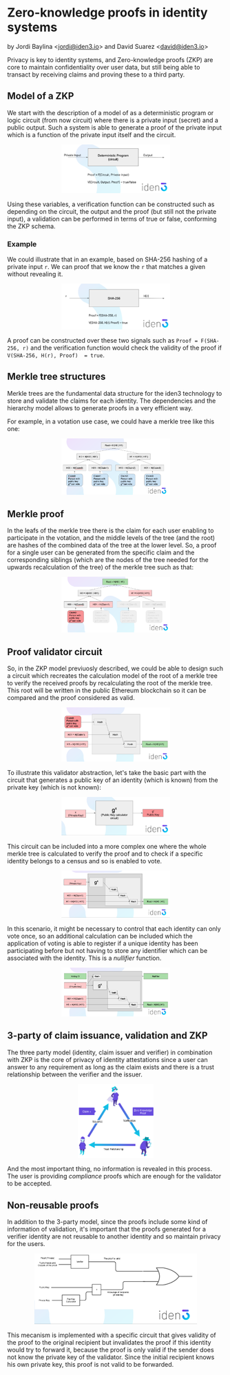 # Zero-knowledge proofs in identity systems
by Jordi Baylina &lt;<jordi@iden3.io>&gt; and David Suarez &lt;<david@iden3.io>&gt;

Privacy is key to identity systems, and Zero-knowledge proofs (ZKP) are core to maintain confidentiality over user data, but still being able to transact by receiving claims and proving these to a third party. 

## Model of a ZKP

We start with the description of a model of as a deterministic program or logic circuit (from now circuit) where there is a private input (secret) and a public output. Such a system is able to generate a proof of the private input which is a function of the private input itself and the circuit.

<div style="text-align:center;"><img src="./media/ZKP1.png" width=50% height=50%></div>

Using these variables, a verification function can be constructed such as depending on the circuit, the output and the proof (but still not the private input), a validation can be performed in terms of true or false, conforming the ZKP schema.

### Example 

We could illustrate that in an example, based on SHA-256 hashing of a private input `r`. We can proof that we know the `r` that matches a given without revealing it.

<div style="text-align:center;"><img src="./media/ZKP2.png" width=50% height=50%></div>

A proof can be constructed over these two signals such as `Proof = F(SHA-256, r)` and the verification function would check the validity of the proof if `V(SHA-256, H(r), Proof)  = true`.


## Merkle tree structures

Merkle trees are the fundamental data structure for the iden3 technology to store and validate the claims for each identity. The dependencies and the hierarchy model allows to generate proofs in a very efficient way.  

For example, in a votation use case, we could have a merkle tree like this one:

<div style="text-align:center;"><img src="./media/ZKP3.png" width=50% height=50%></div>

## Merkle proof

In the leafs of the merkle tree there is the claim for each user enabling to participate in the votation, and the middle levels of the tree (and the root) are hashes of the combined data of the tree at the lower level. So, a proof for a single user can be generated from the specific claim and the corresponding siblings (which are the nodes of the tree needed for the upwards recalculation of the tree) of the merkle tree such as that:

<div style="text-align:center;"><img src="./media/ZKP4.png" width=50% height=50%></div>

## Proof validator circuit

So, in the ZKP model previuosly described, we could be able to design such a circuit which recreates the calculation model of the root of a merkle tree to verify the received proofs by recalculating the root of the merkle tree. This root will be written in the public Ethereum blockchain so it can be compared and the proof considered as valid.

<div style="text-align:center;"><img src="./media/ZKP5.png" width=50% height=50%></div>

To illustrate this validator abstraction, let's take the basic part with the circuit that generates a public key of an identity (which is known) from the private key (which is not known):

<div style="text-align:center;"><img src="./media/ZKP6.png" width=50% height=50%></div>

This circuit can be included into a more complex one where the whole merkle tree is calculated to verify the proof and to check if a specific identity belongs to a census and so is enabled to vote. 

<div style="text-align:center;"><img src="./media/ZKP7.png" width=50% height=50%></div>

In this scenario, it might be necessary to control that each identity can only vote once, so an additional calculation can be included which the application of voting is able to register if a unique identity has been participating before but not having to store any identifier which can be associated with the identity. This is a *nullifier* function. 

<div style="text-align:center;"><img src="./media/ZKP8.png" width=50% height=50%></div>

## 3-party of claim issuance, validation and ZKP

The three party model (identity, claim issuer and verifier) in combination with ZKP is the core of privacy of identity attestations since a user can answer to any requirement as long as the claim exists and there is a trust relationship between the verifier and the issuer. 

<div style="text-align:center;"><img src="./media/ZKP11.png" width=35% height=35%></div>

And the most important thing, no information is revealed in this process. The user is providing *compliance* proofs which are enough for the validator to be accepted.

## Non-reusable proofs

In addition to the 3-party model, since the proofs include some kind of information of validation, it's important that the proofs generated for a verifier identity are not reusable to another identity and so maintain privacy for the users. 

<div style="text-align:center;"><img src="./media/ZKP10.png" width=75% height=75%></div>

This mecanism is implemented with a specific circuit that gives validity of the proof to the original recipient but invalidates the proof if this identity would try to forward it, because the proof is only valid if the sender does not know the private key of the validator.
Since the initial recipient knows his own private key, this proof is not valid to be forwarded.

